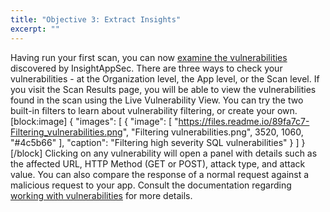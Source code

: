 ```yaml
---
title: "Objective 3: Extract Insights"
excerpt: ""
---
```

Having run your first scan, you can now [examine the vulnerabilities](doc:work-with-vulnerabilities) discovered by InsightAppSec. There are three ways to check your vulnerabilities - at the Organization level, the App level, or the Scan level. If you visit the Scan Results page, you will be able to view the vulnerabilities found in the scan using the Live Vulnerability View. You can try the two built-in filters to learn about vulnerability filtering, or create your own.
[block:image]
{
  "images": [
    {
      "image": [
        "https://files.readme.io/89fa7c7-Filtering_vulnerabilities.png",
        "Filtering vulnerabilities.png",
        3520,
        1060,
        "#4c5b66"
      ],
      "caption": "Filtering high severity SQL vulnerabilities"
    }
  ]
}
[/block]
Clicking on any vulnerability will open a panel with details such as the affected URL, HTTP Method (GET or POST), attack type, and attack value. You can also compare the response of a normal request against a malicious request to your app. Consult the documentation regarding [working with vulnerabilities](doc:work-with-vulnerabilities) for more details.